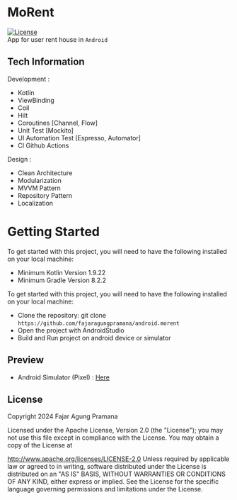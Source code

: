 # MoRent
[![License](https://img.shields.io/badge/License-Apache%202.0-blue.svg)](https://opensource.org/licenses/Apache-2.0)</br>
App for user rent house in `Android`

## Tech Information
Development :
- Kotlin
- ViewBinding
- Coil
- Hilt
- Coroutines [Channel, Flow]
- Unit Test [Mockito]
- UI Automation Test [Espresso, Automator]
- CI Github Actions

Design :
- Clean Architecture
- Modularization
- MVVM Pattern
- Repository Pattern
- Localization

# Getting Started
To get started with this project, you will need to have the following installed on your local machine:
- Minimum Kotlin Version 1.9.22
- Minimum Gradle Version 8.2.2

To get started with this project, you will need to have the following installed on your local machine:
- Clone the repository: git clone `https://github.com/fajaragungpramana/android.morent`
- Open the project with AndroidStudio
- Build and Run project on android device or simulator

## Preview
- Android Simulator (Pixel) : [Here](https://drive.google.com/drive/folders/1GBqPKNRpw5NtH29cvG8t9ljpMVwUeyFe?usp=drive_link)

## License
Copyright 2024 Fajar Agung Pramana

Licensed under the Apache License, Version 2.0 (the "License"); you may not use this file except in compliance with the License. You may obtain a copy of the License at

http://www.apache.org/licenses/LICENSE-2.0
Unless required by applicable law or agreed to in writing, software distributed under the License is distributed on an "AS IS" BASIS, WITHOUT WARRANTIES OR CONDITIONS OF ANY KIND, either express or implied. See the License for the specific language governing permissions and limitations under the License.   
